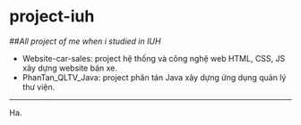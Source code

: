 # project-iuh

##*All project of me when i studied in IUH*  

- Website-car-sales: project hệ thống và công nghệ web HTML, CSS, JS xây dựng website bán xe.
- PhanTan_QLTV_Java: project phân tán Java xây dựng ứng dụng quản lý thư viện.

----
Ha.
